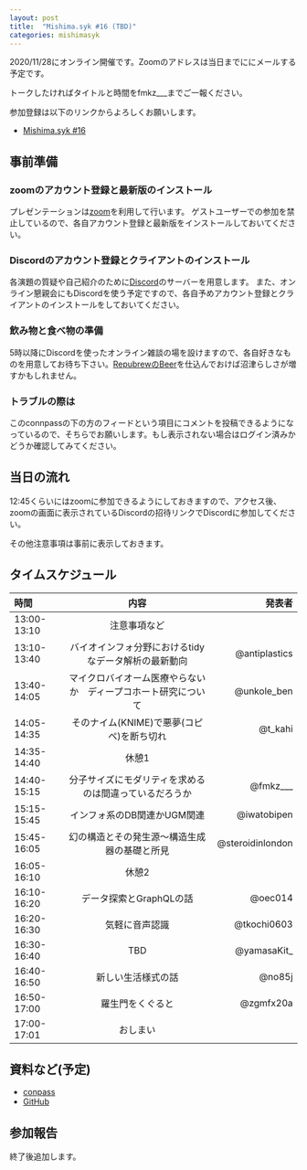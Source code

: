 ```yaml
---
layout: post
title:  "Mishima.syk #16 (TBD)"
categories: mishimasyk
---
```


2020/11/28にオンライン開催です。Zoomのアドレスは当日までににメールする予定です。

トークしたければタイトルと時間をfmkz___までご一報ください。

参加登録は以下のリンクからよろしくお願いします。

- [Mishima.syk #16](https://connpass.com/event/164605/)

## 事前準備

### zoomのアカウント登録と最新版のインストール

プレゼンテーションは[zoom](https://zoom.us/jp-jp/meetings.html)を利用して行います。
ゲストユーザーでの参加を禁止しているので、各自アカウント登録と最新版をインストールしておいてください。

### Discordのアカウント登録とクライアントのインストール

各演題の質疑や自己紹介のために[Discord](https://discord.com/)のサーバーを用意します。
また、オンライン懇親会にもDiscordを使う予定ですので、各自予めアカウント登録とクライアントのインストールをしておいてください。

### 飲み物と食べ物の準備

5時以降にDiscordを使ったオンライン雑談の場を設けますので、各自好きなものを用意してお待ち下さい。[RepubrewのBeer](https://repubrew.stores.jp/)を仕込んでおけば沼津らしさが増すかもしれません。

### トラブルの際は

このconnpassの下の方のフィードという項目にコメントを投稿できるようになっているので、そちらでお願いします。もし表示されない場合はログイン済みかどうか確認してみてください。


## 当日の流れ

12:45くらいにはzoomに参加できるようにしておきますので、アクセス後、zoomの画面に表示されているDiscordの招待リンクでDiscordに参加してください。

その他注意事項は事前に表示しておきます。


## タイムスケジュール

| 時間 | 内容| 発表者 |
|:------------ |:--------------:| ------------:|
|13:00-13:10|注意事項など||
|13:10-13:40|バイオインフォ分野におけるtidyなデータ解析の最新動向|@antiplastics|
|13:40-14:05|マイクロバイオーム医療やらないか　ディープコホート研究について|@unkole_ben|
|14:05-14:35|そのナイム(KNIME)で悪夢(コピペ)を断ち切れ|@t_kahi|
|14:35-14:40|休憩1||
|14:40-15:15|分子サイズにモダリティを求めるのは間違っているだろうか|@fmkz___|
|15:15-15:45|インフォ系のDB関連かUGM関連|@iwatobipen|
|15:45-16:05|幻の構造とその発生源〜構造生成器の基礎と所見|@steroidinlondon|
|16:05-16:10|休憩2||
|16:10-16:20|データ探索とGraphQLの話|@oec014|
|16:20-16:30|気軽に音声認識|@tkochi0603|
|16:30-16:40|TBD|@yamasaKit_|
|16:40-16:50|新しい生活様式の話|@no85j|
|16:50-17:00|羅生門をくぐると|@zgmfx20a|
|17:00-17:01|おしまい||

## 資料など(予定)

- [conpass](https://connpass.com/event/164605/presentation/)
- [GitHub](https://github.com/Mishima-syk/16)

## 参加報告

終了後追加します。




